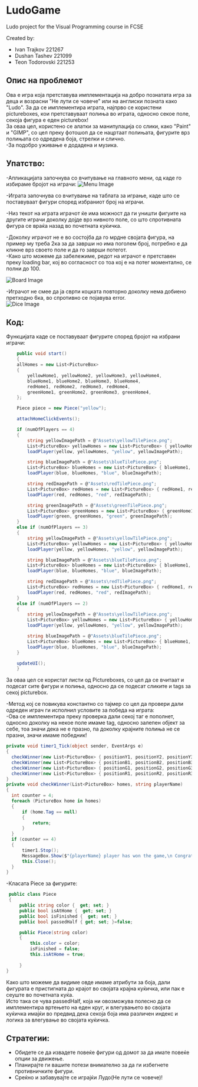 # LudoGame
Ludo project for the Visual Programming course in FCSE
<p>
  Created by:
  <ul>
    <li>
       Ivan Trajkov 221267
    </li>
    <li>
    Dushan Tashev 221099
    </li>
    <li>
      Teon Todorovski 221253
    </li>
  </ul>
  </p>

<h2>Опис на проблемот</h2>  
<!-- <p style="font-size: 20px">
  asdasdasdasd
</p> -->
<p>
Ова е игра која претставува имплементација на добро познатата игра за деца и возрасни "Не лути се човече" или на англиски позната како "Ludo".
За да се имплементира играта, најпрво се користени pictureboxes, кои претставуваат полиња во играта, односно секое поле, секоја фигура е еден picturebox!
<br>
За оваа цел, користено се алатки за манипулација со слики, како "Paint" и "GIMP", со цел преку фотошоп да се нацртаат полињата, фигурите врз полињата со одредена боја, стрелки и слично.
  <br>
-За подобро уживање е додадена и музика.

</p>
<h2>Упатство:</h2>
<p>
 -Апликацијата започнува со вчитување на главното мени, од каде го избираме бројот на играчи:
  <img src="images/menu_image.png" alt="Menu Image">
</p>
<p>
  -Играта започнува со вчитување на таблата за играње, каде што се поставуваат фигури според избраниот број на играчи.
  <p>
  -Низ текот на играта играчот ќе има можност да ги уништи фигуите на другите играчи доколку дојде врз нивното поле, со што спротивната фигура се враќа назад во почетната куќичка.
  </p>
  <p>
  -Доколку играчот не е во состојба да го мрдне својата фигура, на пример му треба 2ка за да заврши но има поголем број, потребно е да кликне врз своето поле и да го заврши потегот.
    <br>
 -Како што можеме да забележиме, редот на играчот е претставен преку loading bar, кој во согласност со тоа кој е на потег моментално, се полни до 100.
  </p>
  <p>
  <img src="images/board_image.png" alt="Board Image">
</p>
<p>
  -Играчот не смее да ја сврти коцката повторно доколку нема добиено претходно 6ка, во спротивно се појавува error.
  <br>
  <img src="images/dice_rolled.png" alt="Dice Image">
</p>
<h2>Код:</h2>
<p>
Функцијата каде се поставуваат фигурите според бројот на избрани играчи:

```csharp
    public void start()
    {
    allHomes = new List<PictureBox>
    {
        yellowHome1, yellowHome2, yellowHome3, yellowHome4,
        blueHome1, blueHome2, blueHome3, blueHome4,
        redHome1, redHome2, redHome3, redHome4,
        greenHome1, greenHome2, greenHome3, greenHome4,
    };

    Piece piece = new Piece("yellow");

    attachHomeClickEvents();

    if (numOfPlayers == 4)
    {
        string yellowImagePath = @"Assets\yellowTilePiece.png";
        List<PictureBox> yellowHomes = new List<PictureBox> { yellowHome1, yellowHome2, yellowHome3, yellowHome4 };
        loadPlayer(yellow, yellowHomes, "yellow", yellowImagePath);

        string blueImagePath = @"Assets\blueTilePiece.png";
        List<PictureBox> blueHomes = new List<PictureBox> { blueHome1, blueHome2, blueHome3, blueHome4 };
        loadPlayer(blue, blueHomes, "blue", blueImagePath);

        string redImagePath = @"Assets\redTilePiece.png";
        List<PictureBox> redHomes = new List<PictureBox> { redHome1, redHome2, redHome3, redHome4 };
        loadPlayer(red, redHomes, "red", redImagePath);

        string greenImagePath = @"Assets\greenTilePiece.png";
        List<PictureBox> greenHomes = new List<PictureBox> { greenHome1, greenHome2, greenHome3, greenHome4 };
        loadPlayer(green, greenHomes, "green", greenImagePath);
    }
    else if (numOfPlayers == 3)
    {
        string yellowImagePath = @"Assets\yellowTilePiece.png";
        List<PictureBox> yellowHomes = new List<PictureBox> { yellowHome1, yellowHome2, yellowHome3, yellowHome4 };
        loadPlayer(yellow, yellowHomes, "yellow", yellowImagePath);

        string blueImagePath = @"Assets\blueTilePiece.png";
        List<PictureBox> blueHomes = new List<PictureBox> { blueHome1, blueHome2, blueHome3, blueHome4 };
        loadPlayer(blue, blueHomes, "blue", blueImagePath);

        string redImagePath = @"Assets\redTilePiece.png";
        List<PictureBox> redHomes = new List<PictureBox> { redHome1, redHome2, redHome3, redHome4 };
        loadPlayer(red, redHomes, "red", redImagePath);
    }
    else if (numOfPlayers == 2)
    {
        string yellowImagePath = @"Assets\yellowTilePiece.png";
        List<PictureBox> yellowHomes = new List<PictureBox> { yellowHome1, yellowHome2, yellowHome3, yellowHome4 };
        loadPlayer(yellow, yellowHomes, "yellow", yellowImagePath);

        string blueImagePath = @"Assets\blueTilePiece.png";
        List<PictureBox> blueHomes = new List<PictureBox> { blueHome1, blueHome2, blueHome3, blueHome4 };
        loadPlayer(blue, blueHomes, "blue", blueImagePath);
    }

    updateUI();
    }

```
За оваа цел се користат листи од Pictureboxes, со цел да се вчитаат и подесат сите фигури и полиња, односно да се подесат сликите и tags за секој picturebox.
</p>

<p>
  -Метод кој се повикува константно со тајмер со цел да провери дали одреден играч ги исполнил условите за победа на играта:
  <br>
  -Ова се имплементира преку проверка дали секој таг е пополнет, односно доколку на некое поле имаме tag, односно залепен објект за себе, тоа значи дека не е празно, па доколку крајните полиња не се празни, значи имаме победник!
  <br>
  
  ```csharp
  private void timer1_Tick(object sender, EventArgs e)
  {
    checkWinner(new List<PictureBox> { positionY1, positionY2, positionY3, positionY4 }, "Yellow");
    checkWinner(new List<PictureBox> { positionB1, positionB2, positionB3, positionB4 }, "Blue");
    checkWinner(new List<PictureBox> { positionG1, positionG2, positionG3, positionG4 }, "Green");
    checkWinner(new List<PictureBox> { positionR1, positionR2, positionR3, positionR4 }, "Red");
  }
private void checkWinner(List<PictureBox> homes, string playerName)
{
    int counter = 4;
    foreach (PictureBox home in homes)
    {
        if (home.Tag == null)
        {
            return;
        }
    }
    if (counter == 4)
    {
        timer1.Stop();
        MessageBox.Show($"{playerName} player has won the game,\n Congratulations!!!");
        this.Close();
    }
}
```

</p>
<p>
  -Класата Piece за фигурите:
  
```csharp
 public class Piece
 {
     public string color {  get; set; }
     public bool isAtHome {  get; set; }
     public bool isFinished {  get; set; }
     public bool passedHalf { get; set; }=false;

     public Piece(string color)
     {
         this.color = color;
         isFinished = false;
         this.isAtHome = true;
       
     }
}
```
Како што можеме да видиме овде имаме атрибути за боја, дали фигурата е пристигната до крајот во својата крајна куќичка, или пак е сеуште во почетната куќа.
<br>
Исто така се чува passedHalf, која ни овозможува полесно да се имплементира вртењето на еден круг, и влегувањето во својата куќичка имајќи во предвид дека секоја боја има различен индекс и логика за влегување во својата куќичка.
</p>
<h2>Стратегии:</h2>
<p>
  <ul>
    <li>
      Обидете се да извадете повеќе фигури од домот за да имате повеќе опции за движење.
    </li>
    <li>
      Планирајте ги вашите потези внимателно за да ги избегнете противничките фигури.
    </li>
    <li>
      Среќно и забавувајте се играјќи Лудо(Не лути се човече)!
    </li>
  </ul>
</p>
